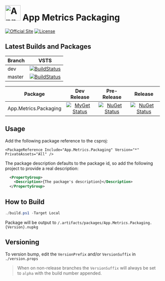 # <img src="https://app-metrics.io/images/logo.png" alt="App Metrics" width="50px"/> App Metrics Packaging 
[![Official Site](https://img.shields.io/badge/site-appmetrics-blue.svg?style=flat-square)](https://www.app-metrics.io/getting-started/) [![License](https://img.shields.io/badge/License-Apache%202.0-blue.svg?style=flat-square)](https://opensource.org/licenses/Apache-2.0)

## Latest Builds and Packages

|Branch|VSTS|
|------|:--------:|
|dev|[![BuildStatus](https://appmetrics.visualstudio.com/_apis/public/build/definitions/2145f7d1-b59c-4c8c-a5f7-4e977a72764f/2/badge?branchName=dev)](https://appmetrics.visualstudio.com/AppMetrics/_build/index?definitionId=2)
|master|[![BuildStatus](https://appmetrics.visualstudio.com/_apis/public/build/definitions/2145f7d1-b59c-4c8c-a5f7-4e977a72764f/2/badge?branchName=master)](https://appmetrics.visualstudio.com/AppMetrics/_build/index?definitionId=2)|

|Package|Dev Release|Pre-Release|Release|
|------|:--------:|:--------:|:--------:|
|App.Metrics.Packaging|[![MyGet Status](https://img.shields.io/myget/appmetrics/v/App.Metrics.Packaging.svg?style=flat-square)](https://www.myget.org/feed/appmetrics/package/nuget/App.Metrics.Packaging)|[![NuGet Status](https://img.shields.io/nuget/vpre/App.Metrics.Packaging.svg?style=flat-square)](https://www.nuget.org/packages/App.Metrics.Packaging/)|[![NuGet Status](https://img.shields.io/nuget/v/App.Metrics.Packaging.svg?style=flat-square)](https://www.nuget.org/packages/App.Metrics.Packaging/)

## Usage

Add the following package reference to the csproj:

`<PackageReference Include="App.Metrics.Packaging" Version="*" PrivateAssets="All" />`

The package description defaults to the package id, so add the following project to provide a real description:

```xml
  <PropertyGroup>
    <Description>{The package's description}</Description>
  </PropertyGroup>
```

## How to Build

```csharp
./build.ps1 -Target Local
```

Package will be output to `/.artifacts/packages/App.Metrics.Packaging.{Version}.nupkg`

## Versioning

To version bump, edit the `VersionPrefix` and/or `VersionSuffix` in `./version.props`

> When on non-release branches the `VersionSuffix` will always be set to `alpha` with the build number appended.
